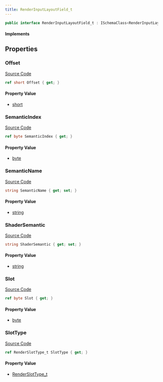 ```yaml
---
title: RenderInputLayoutField_t
---
```


```csharp
public interface RenderInputLayoutField_t : ISchemaClass<RenderInputLayoutField_t>, ISchemaField, ISchemaClass, INativeHandle
```

#### Implements

## Properties

### Offset

[Source Code](https://github.com/swiftly-solution/swiftlys2/blob/main/managed/src/SwiftlyS2.Generated/Schemas/Interfaces/RenderInputLayoutField_t.cs#L21)

```csharp
ref short Offset { get; }
```

#### Property Value

- [short](https://learn.microsoft.com/dotnet/api/system.int16)

### SemanticIndex

[Source Code](https://github.com/swiftly-solution/swiftlys2/blob/main/managed/src/SwiftlyS2.Generated/Schemas/Interfaces/RenderInputLayoutField_t.cs#L19)

```csharp
ref byte SemanticIndex { get; }
```

#### Property Value

- [byte](https://learn.microsoft.com/dotnet/api/system.byte)

### SemanticName

[Source Code](https://github.com/swiftly-solution/swiftlys2/blob/main/managed/src/SwiftlyS2.Generated/Schemas/Interfaces/RenderInputLayoutField_t.cs#L17)

```csharp
string SemanticName { get; set; }
```

#### Property Value

- [string](https://learn.microsoft.com/dotnet/api/system.string)

### ShaderSemantic

[Source Code](https://github.com/swiftly-solution/swiftlys2/blob/main/managed/src/SwiftlyS2.Generated/Schemas/Interfaces/RenderInputLayoutField_t.cs#L27)

```csharp
string ShaderSemantic { get; set; }
```

#### Property Value

- [string](https://learn.microsoft.com/dotnet/api/system.string)

### Slot

[Source Code](https://github.com/swiftly-solution/swiftlys2/blob/main/managed/src/SwiftlyS2.Generated/Schemas/Interfaces/RenderInputLayoutField_t.cs#L23)

```csharp
ref byte Slot { get; }
```

#### Property Value

- [byte](https://learn.microsoft.com/dotnet/api/system.byte)

### SlotType

[Source Code](https://github.com/swiftly-solution/swiftlys2/blob/main/managed/src/SwiftlyS2.Generated/Schemas/Interfaces/RenderInputLayoutField_t.cs#L25)

```csharp
ref RenderSlotType_t SlotType { get; }
```

#### Property Value

- [RenderSlotType_t](/docs/api/shared/schemadefinitions/renderslottype_t)

